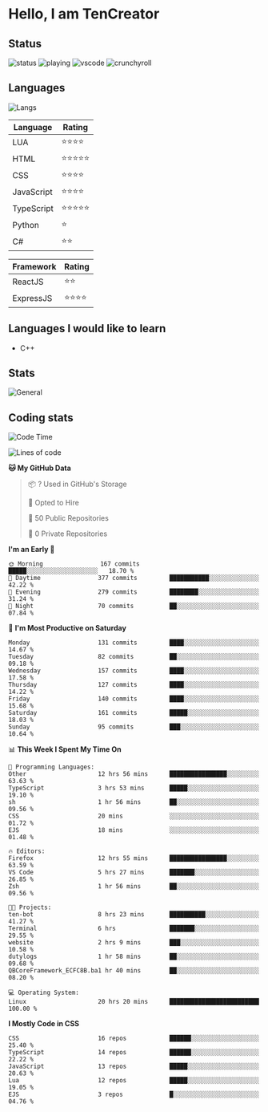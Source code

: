 # Hello, I am TenCreator

## Status
![status](https://api.statusbadges.me/badge/status/518334475038359555?simple=true&style=for-the-badge)
![playing](https://api.statusbadges.me/badge/playing/518334475038359555?style=for-the-badge)
![vscode](https://api.statusbadges.me/badge/vscode/518334475038359555?style=for-the-badge)
![crunchyroll](https://api.statusbadges.me/badge/crunchyroll/518334475038359555?style=for-the-badge)

## Languages
![Langs](https://github-readme-stats.vercel.app/api/top-langs/?username=tencreator&layout=compact&theme=radical)


|Language|Rating|
|--------|------|
|LUA|⭐️⭐️⭐️⭐️|
|HTML|⭐️⭐️⭐️⭐️⭐️|
|CSS|⭐️⭐️⭐️⭐️|
|JavaScript|⭐️⭐️⭐️⭐️|
|TypeScript|⭐️⭐️⭐️⭐️⭐️|
|Python|⭐️|
|C#|⭐️⭐️ |

|Framework|Rating|
|--------|------|
|ReactJS|⭐️⭐️|
|ExpressJS|⭐️⭐️⭐️⭐️|

## Languages I would like to learn
- C++

## Stats
![General](https://github-readme-stats.vercel.app/api?username=tencreator&show_icons=true&theme=radical)

## Coding stats
<!--START_SECTION:waka-->
![Code Time](http://img.shields.io/badge/Code%20Time-146%20hrs%203%20mins-blue)

![Lines of code](https://img.shields.io/badge/From%20Hello%20World%20I%27ve%20Written-481.1%20thousand%20lines%20of%20code-blue)

**🐱 My GitHub Data** 

> 📦 ? Used in GitHub's Storage 
 > 
> 💼 Opted to Hire
 > 
> 📜 50 Public Repositories 
 > 
> 🔑 0 Private Repositories 
 > 
**I'm an Early 🐤** 

```text
🌞 Morning                167 commits         █████░░░░░░░░░░░░░░░░░░░░   18.70 % 
🌆 Daytime                377 commits         ███████████░░░░░░░░░░░░░░   42.22 % 
🌃 Evening                279 commits         ████████░░░░░░░░░░░░░░░░░   31.24 % 
🌙 Night                  70 commits          ██░░░░░░░░░░░░░░░░░░░░░░░   07.84 % 
```
📅 **I'm Most Productive on Saturday** 

```text
Monday                   131 commits         ████░░░░░░░░░░░░░░░░░░░░░   14.67 % 
Tuesday                  82 commits          ██░░░░░░░░░░░░░░░░░░░░░░░   09.18 % 
Wednesday                157 commits         ████░░░░░░░░░░░░░░░░░░░░░   17.58 % 
Thursday                 127 commits         ████░░░░░░░░░░░░░░░░░░░░░   14.22 % 
Friday                   140 commits         ████░░░░░░░░░░░░░░░░░░░░░   15.68 % 
Saturday                 161 commits         █████░░░░░░░░░░░░░░░░░░░░   18.03 % 
Sunday                   95 commits          ███░░░░░░░░░░░░░░░░░░░░░░   10.64 % 
```


📊 **This Week I Spent My Time On** 

```text
💬 Programming Languages: 
Other                    12 hrs 56 mins      ████████████████░░░░░░░░░   63.63 % 
TypeScript               3 hrs 53 mins       █████░░░░░░░░░░░░░░░░░░░░   19.10 % 
sh                       1 hr 56 mins        ██░░░░░░░░░░░░░░░░░░░░░░░   09.56 % 
CSS                      20 mins             ░░░░░░░░░░░░░░░░░░░░░░░░░   01.72 % 
EJS                      18 mins             ░░░░░░░░░░░░░░░░░░░░░░░░░   01.48 % 

🔥 Editors: 
Firefox                  12 hrs 55 mins      ████████████████░░░░░░░░░   63.59 % 
VS Code                  5 hrs 27 mins       ███████░░░░░░░░░░░░░░░░░░   26.85 % 
Zsh                      1 hr 56 mins        ██░░░░░░░░░░░░░░░░░░░░░░░   09.56 % 

🐱‍💻 Projects: 
ten-bot                  8 hrs 23 mins       ██████████░░░░░░░░░░░░░░░   41.27 % 
Terminal                 6 hrs               ███████░░░░░░░░░░░░░░░░░░   29.55 % 
website                  2 hrs 9 mins        ███░░░░░░░░░░░░░░░░░░░░░░   10.58 % 
dutylogs                 1 hr 58 mins        ██░░░░░░░░░░░░░░░░░░░░░░░   09.68 % 
QBCoreFramework_ECFC8B.ba1 hr 40 mins        ██░░░░░░░░░░░░░░░░░░░░░░░   08.20 % 

💻 Operating System: 
Linux                    20 hrs 20 mins      █████████████████████████   100.00 % 
```

**I Mostly Code in CSS** 

```text
CSS                      16 repos            ██████░░░░░░░░░░░░░░░░░░░   25.40 % 
TypeScript               14 repos            ██████░░░░░░░░░░░░░░░░░░░   22.22 % 
JavaScript               13 repos            █████░░░░░░░░░░░░░░░░░░░░   20.63 % 
Lua                      12 repos            █████░░░░░░░░░░░░░░░░░░░░   19.05 % 
EJS                      3 repos             █░░░░░░░░░░░░░░░░░░░░░░░░   04.76 % 
```




<!--END_SECTION:waka-->
